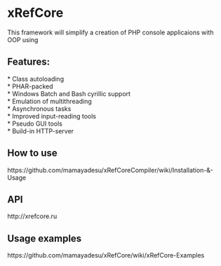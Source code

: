 # xRefCore
This framework will simplify a creation of PHP console applicaions with OOP using

<h2>Features:</h2>
* Class autoloading<br>
* PHAR-packed<br>
* Windows Batch and Bash cyrillic support<br>
* Emulation of multithreading<br>
* Asynchronous tasks<br>
* Improved input-reading tools<br>
* Pseudo GUI tools<br>
* Build-in HTTP-server<br>

<h2>How to use</h2>
https://github.com/mamayadesu/xRefCoreCompiler/wiki/Installation-&-Usage

<h2>API</h2>
http://xrefcore.ru

<h2>Usage examples</h2>
https://github.com/mamayadesu/xRefCore/wiki/xRefCore-Examples

